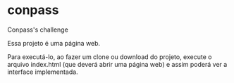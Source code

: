 # conpass
Conpass's challenge

Essa projeto é uma página web.

Para executá-lo, ao fazer um clone ou download do projeto, execute o arquivo index.html (que deverá abrir uma página web) e assim poderá ver a interface implementada.